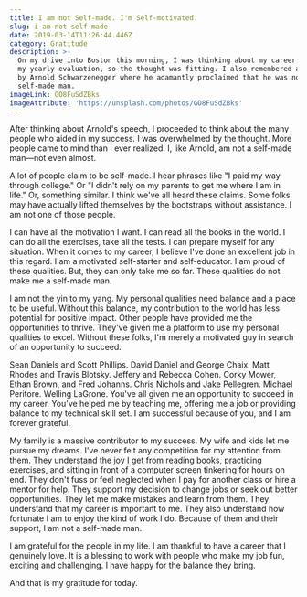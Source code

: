 ```yaml
---
title: I am not Self-made. I'm Self-motivated.
slug: i-am-not-self-made
date: 2019-03-14T11:26:44.446Z
category: Gratitude
description: >-
  On my drive into Boston this morning, I was thinking about my career. Today is
  my yearly evaluation, so the thought was fitting. I also remembered a speech
  by Arnold Schwarzenegger where he adamantly proclaimed that he was not a
  self-made man. 
imageLink: GO8FuSdZBks
imageAttribute: 'https://unsplash.com/photos/GO8FuSdZBks'
---
```

After thinking about Arnold's speech, I proceeded to think about the many people who aided in my success. I was overwhelmed by the thought. More people came to mind than I ever realized. I, like Arnold, am not a self-made man—not even almost.

A lot of people claim to be self-made. I hear phrases like "I paid my way through college." Or "I didn't rely on my parents to get me where I am in life." Or, something similar. I think we've all heard these claims. Some folks may have actually lifted themselves by the bootstraps without assistance. I am not one of those people.

I can have all the motivation I want. I can read all the books in the world. I can do all the exercises, take all the tests. I can prepare myself for any situation. When it comes to my career, I believe I've done an excellent job in this regard. I am a motivated self-starter and self-educator. I am proud of these qualities. But, they can only take me so far. These qualities do not make me a self-made man.

I am not the yin to my yang. My personal qualities need balance and a place to be useful. Without this balance, my contribution to the world has less potential for positive impact. Other people have provided me the opportunities to thrive. They've given me a platform to use my personal qualities to excel. Without these folks, I'm merely a motivated guy in search of an opportunity to succeed.

Sean Daniels and Scott Phillips. David Daniel and George Chaix. Matt Rhodes and Travis Blotsky. Jeffery and Rebecca Cohen. Corky Mower, Ethan Brown, and Fred Johanns. Chris Nichols and Jake Pellegren. Michael Peritore. Welling LaGrone. You've all given me an opportunity to succeed in my career. You've helped me by teaching me, offering me a job or providing balance to my technical skill set. I am successful because of you, and I am forever grateful.

My family is a massive contributor to my success. My wife and kids let me pursue my dreams. I've never felt any competition for my attention from them. They understand the joy I get from reading books, practicing exercises, and sitting in front of a computer screen tinkering for hours on end. They don't fuss or feel neglected when I pay for another class or hire a mentor for help. They support my decision to change jobs or seek out better opportunities. They let me make mistakes and learn from them. They understand that my career is important to me. They also understand how fortunate I am to enjoy the kind of work I do. Because of them and their support, I am not a self-made man.

I am grateful for the people in my life. I am thankful to have a career that I genuinely love. It is a blessing to work with people who make my job fun, exciting and challenging. I have happy for the balance they bring. 

And that is my gratitude for today.
